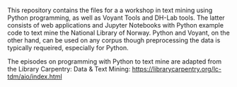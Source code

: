 This repository contains the files for a a workshop in text mining using Python programming, as well as Voyant Tools and DH-Lab tools. The latter consists of web applications and Jupyter Notebooks with Python example code to text mine the National Library of Norway. Python and Voyant, on the other hand, can be used on any corpus though preprocessing the data is typically requeired, especially for Python.

The episodes on programming with Python to text mine are adapted from the Library Carpentry: Data & Text Mining: https://librarycarpentry.org/lc-tdm/aio/index.html
